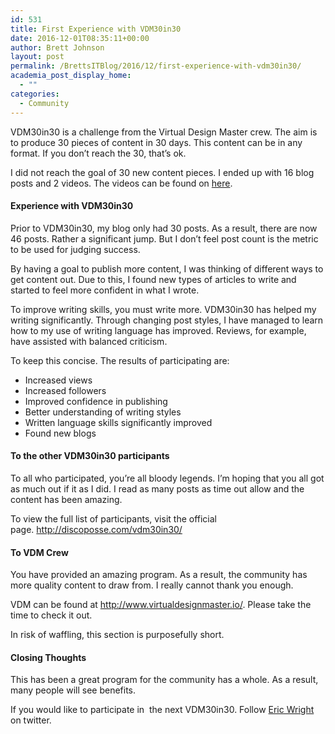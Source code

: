 ```yaml
---
id: 531
title: First Experience with VDM30in30
date: 2016-12-01T08:35:11+00:00
author: Brett Johnson
layout: post
permalink: /BrettsITBlog/2016/12/first-experience-with-vdm30in30/
academia_post_display_home:
  - ""
categories:
  - Community
---
```


VDM30in30 is a challenge from the Virtual Design Master crew. The aim is to produce 30 pieces of content in 30 days. This content can be in any format. If you don&#8217;t reach the 30, that&#8217;s ok.

I did not reach the goal of 30 new content pieces. I ended up with 16 blog posts and 2 videos. The videos can be found on [here](https://www.youtube.com/playlist?list=PL2rC-8e38bUVOzSCM_1Yswazvrq1De8QY).

#### Experience with VDM30in30

Prior to VDM30in30, my blog only had 30 posts. As a result, there are now 46 posts. Rather a significant jump. But I don&#8217;t feel post count is the metric to be used for judging success.

By having a goal to publish more content, I was thinking of different ways to get content out. Due to this, I found new types of articles to write and started to feel more confident in what I wrote.

To improve writing skills, you must write more. VDM30in30 has helped my writing significantly. Through changing post styles, I have managed to learn how to my use of writing language has improved. Reviews, for example, have assisted with balanced criticism.

To keep this concise. The results of participating are:

  * Increased views
  * Increased followers
  * Improved confidence in publishing
  * Better understanding of writing styles
  * Written language skills significantly improved
  * Found new blogs

#### To the other VDM30in30 participants

To all who participated, you&#8217;re all bloody legends. I&#8217;m hoping that you all got as much out if it as I did. I read as many posts as time out allow and the content has been amazing.

To view the full list of participants, visit the official page. <http://discoposse.com/vdm30in30/>

#### To VDM Crew

You have provided an amazing program. As a result, the community has more quality content to draw from. I really cannot thank you enough.

VDM can be found at <http://www.virtualdesignmaster.io/>. Please take the time to check it out.

In risk of waffling, this section is purposefully short.

#### Closing Thoughts

This has been a great program for the community has a whole. As a result, many people will see benefits.

If you would like to participate in  the next VDM30in30. Follow [Eric Wright](https://twitter.com/discoposse) on twitter.

&nbsp;